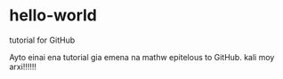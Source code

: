 # hello-world
tutorial for GitHub

Ayto einai ena tutorial gia emena na mathw epitelous to GitHub. kali moy arxi!!!!!!
